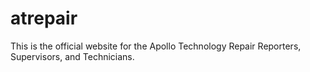 # atrepair
This is the official website for the Apollo Technology Repair Reporters, Supervisors, and Technicians.

